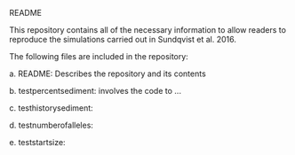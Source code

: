 README

This repository contains all of the necessary information to allow readers to reproduce the simulations carried out in Sundqvist et al. 2016.

The following files are included in the repository:

a. README: Describes the repository and its contents

b. testpercentsediment: involves the code to ...

c. testhistorysediment: 

d. testnumberofalleles:

e. teststartsize:
